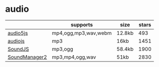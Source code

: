 # audio

||supports|size|stars|
|----|----|----|----|
|[audio5js](https://github.com/zohararad/audio5js)|mp4,ogg,mp3,wav,webm|12.8kb|493|
|[audiojs](https://github.com/kolber/audiojs)|mp3|16kb|1451|
|[SoundJS](https://github.com/CreateJS/SoundJS)|mp3,ogg|58.4kb|1900|
|[SoundManager2](https://github.com/scottschiller/SoundManager2/)|mp3,mp4,ogg,wav|51kb|2830|